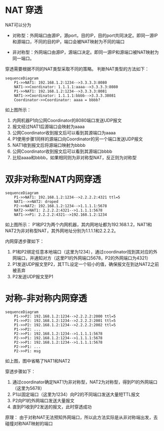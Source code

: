 # NAT 穿透

NAT可以分为

* 对称型：外网端口由源IP，源port，目的IP，目的port共同决定。即同一源IP和源端口，不同的目的IP，端口会被NAT映射为不同的端口

* 非对称型：外网端口由源IP，源端口决定。即同一源IP和源端口被NAT映射为同一端口。

穿透需要根据不同的NAT类型采取不同的策略。
判断NAT类型的方法如下：

``` mermaid
sequenceDiagram
    P1->>NAT1: 192.168.1.2:1234-->3.3.3.3:8080
    NAT1->>Coordinator: 1.1.1.1:aaaa-->3.3.3.3:8080
    P1->>NAT1: 192.168.1.2:1234-->3.3.3.3:8081
    NAT1->>Coordinator: 1.1.1.1:bbbb-->3.3.3.38081
    Coordinator->>Coordinator: aaaa = bbbb?
```

如上图所示：

1. 内网机器P1向公网Coordinator的8080端口发送UDP报文
2. 报文经过NAT1后源端口会映射为aaaa
3. 公网Coordinator收到报文后可以看到其源端口为aaaa
4. P1使用步骤1同样的源端口向Coordinator的另一个端口发送UDP报文
5. NAT1收到报文后将源端口映射为bbbb
6. 公网Coordinator收到报文后可以看到其源端口bbbb
7. 比较aaaa和bbbb，如果相同则为非对称型NAT，反正则为对称型

# 双非对称型NAT内网穿透

``` mermaid
sequenceDiagram
    P1->>NAT1: 192.168.1.2:1234-->2.2.2.2:4321 ttl=5
    NAT1-->>NAT2: droped
    P2->>NAT2: 192.168.1.2:1234-->1.1.1.1:5678
    NAT2->>NAT1: 2.2.2.2:4321-->1.1.1.1:5678
    NAT1->>P1: 2.2.2.2:4321-->192.168.1.2:1234
```

如上图所示：
P1和P2为两个内网机器，其内网地址都为192.168.1.2，NAT1和NAT2为非对称型NAT，其外网地址分别为1.1.1.1和2.2.2.2。

内网穿透步骤如下：

1. P1和P2绑定任意本地端口（这里为1234），通过coordinator找到其对应的外网端口，并通知对方（这里P1的外网端口5678，P2的外网端口为4321）
2. P1发送UDP报文至P2，其TTL设定一个较小的值，确保报文在到达NAT2之前被丢弃
3. P2发送UDP报文至P1


# 对称-非对称内网穿透

``` mermaid
sequenceDiagram
    P1->>P2: 192.168.1.2:1234-->2.2.2.2:2000 ttl=5
    P1->>P2: 192.168.1.2:1234-->2.2.2.2:2001 ttl=5
    P1->>P2: 192.168.1.2:1234-->2.2.2.2:2002 ttl=5
    P1->>P2: ...
    P2->>P1: 192.168.1.2:1234-->1.1.1.1:5678
    P2->>P1: 192.168.1.2:1234-->1.1.1.1:5678
    P2->>P1: 192.168.1.2:1234-->1.1.1.1:5678
    P2->>P1: ...
    P2->>P1: msg
```

如上图，图中省略了NAT1和NAT2

穿透步骤如下：

1. 通过coordinator确定NAT1为非对称型，NAT2为对称型，得到P1的外网端口（这里为5678）
2. P1以固定端口（这里为1234）向P2的不同端口发送大量短TTL报文
3. P2向P1的外网端口发送大量报文
4. 直到P1收到P2发送的报文，此时穿透成功

原理：
由于对称NAT无法预知外网端口，所以此方法实际是从非对称端出发，去碰撞对称NAT映射的端口